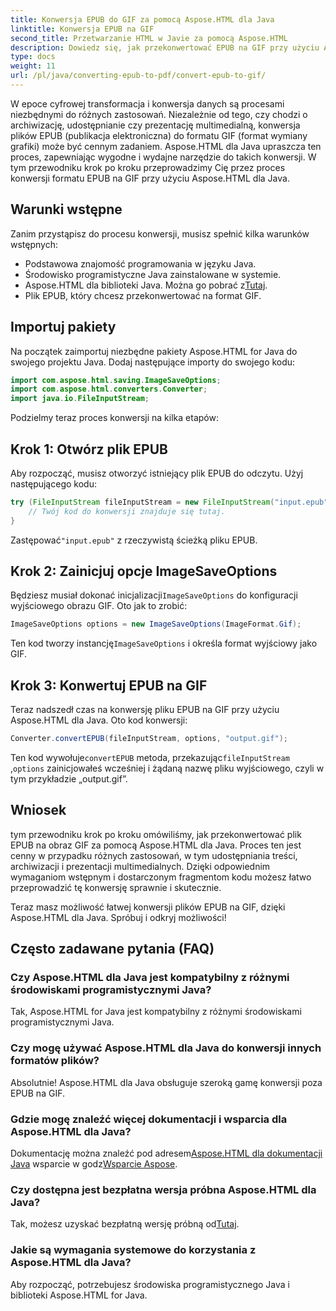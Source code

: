```yaml
---
title: Konwersja EPUB do GIF za pomocą Aspose.HTML dla Java
linktitle: Konwersja EPUB na GIF
second_title: Przetwarzanie HTML w Javie za pomocą Aspose.HTML
description: Dowiedz się, jak przekonwertować EPUB na GIF przy użyciu Aspose.HTML dla Java. Łatwy i wydajny proces konwersji dla wszystkich Twoich potrzeb multimedialnych.
type: docs
weight: 11
url: /pl/java/converting-epub-to-pdf/convert-epub-to-gif/
---
```


W epoce cyfrowej transformacja i konwersja danych są procesami niezbędnymi do różnych zastosowań. Niezależnie od tego, czy chodzi o archiwizację, udostępnianie czy prezentację multimedialną, konwersja plików EPUB (publikacja elektroniczna) do formatu GIF (format wymiany grafiki) może być cennym zadaniem. Aspose.HTML dla Java upraszcza ten proces, zapewniając wygodne i wydajne narzędzie do takich konwersji. W tym przewodniku krok po kroku przeprowadzimy Cię przez proces konwersji formatu EPUB na GIF przy użyciu Aspose.HTML dla Java.

## Warunki wstępne

Zanim przystąpisz do procesu konwersji, musisz spełnić kilka warunków wstępnych:

- Podstawowa znajomość programowania w języku Java.
- Środowisko programistyczne Java zainstalowane w systemie.
-  Aspose.HTML dla biblioteki Java. Można go pobrać z[Tutaj](https://releases.aspose.com/html/java/).
- Plik EPUB, który chcesz przekonwertować na format GIF.

## Importuj pakiety

Na początek zaimportuj niezbędne pakiety Aspose.HTML for Java do swojego projektu Java. Dodaj następujące importy do swojego kodu:

```java
import com.aspose.html.saving.ImageSaveOptions;
import com.aspose.html.converters.Converter;
import java.io.FileInputStream;
```

Podzielmy teraz proces konwersji na kilka etapów:

## Krok 1: Otwórz plik EPUB

Aby rozpocząć, musisz otworzyć istniejący plik EPUB do odczytu. Użyj następującego kodu:

```java
try (FileInputStream fileInputStream = new FileInputStream("input.epub")) {
    // Twój kod do konwersji znajduje się tutaj.
}
```

 Zastępować`"input.epub"` z rzeczywistą ścieżką pliku EPUB.

## Krok 2: Zainicjuj opcje ImageSaveOptions

 Będziesz musiał dokonać inicjalizacji`ImageSaveOptions` do konfiguracji wyjściowego obrazu GIF. Oto jak to zrobić:

```java
ImageSaveOptions options = new ImageSaveOptions(ImageFormat.Gif);
```

 Ten kod tworzy instancję`ImageSaveOptions` i określa format wyjściowy jako GIF.

## Krok 3: Konwertuj EPUB na GIF

Teraz nadszedł czas na konwersję pliku EPUB na GIF przy użyciu Aspose.HTML dla Java. Oto kod konwersji:

```java
Converter.convertEPUB(fileInputStream, options, "output.gif");
```

 Ten kod wywołuje`convertEPUB` metoda, przekazując`fileInputStream` ,`options` zainicjowałeś wcześniej i żądaną nazwę pliku wyjściowego, czyli w tym przykładzie „output.gif”. 

## Wniosek

tym przewodniku krok po kroku omówiliśmy, jak przekonwertować plik EPUB na obraz GIF za pomocą Aspose.HTML dla Java. Proces ten jest cenny w przypadku różnych zastosowań, w tym udostępniania treści, archiwizacji i prezentacji multimedialnych. Dzięki odpowiednim wymaganiom wstępnym i dostarczonym fragmentom kodu możesz łatwo przeprowadzić tę konwersję sprawnie i skutecznie.

Teraz masz możliwość łatwej konwersji plików EPUB na GIF, dzięki Aspose.HTML dla Java. Spróbuj i odkryj możliwości!

## Często zadawane pytania (FAQ)

### Czy Aspose.HTML dla Java jest kompatybilny z różnymi środowiskami programistycznymi Java?
Tak, Aspose.HTML for Java jest kompatybilny z różnymi środowiskami programistycznymi Java.

### Czy mogę używać Aspose.HTML dla Java do konwersji innych formatów plików?
Absolutnie! Aspose.HTML dla Java obsługuje szeroką gamę konwersji poza EPUB na GIF.

### Gdzie mogę znaleźć więcej dokumentacji i wsparcia dla Aspose.HTML dla Java?
 Dokumentację można znaleźć pod adresem[Aspose.HTML dla dokumentacji Java](https://reference.aspose.com/html/java/) wsparcie w godz[Wsparcie Aspose](https://forum.aspose.com/).

### Czy dostępna jest bezpłatna wersja próbna Aspose.HTML dla Java?
 Tak, możesz uzyskać bezpłatną wersję próbną od[Tutaj](https://releases.aspose.com/).

### Jakie są wymagania systemowe do korzystania z Aspose.HTML dla Java?
Aby rozpocząć, potrzebujesz środowiska programistycznego Java i biblioteki Aspose.HTML for Java.